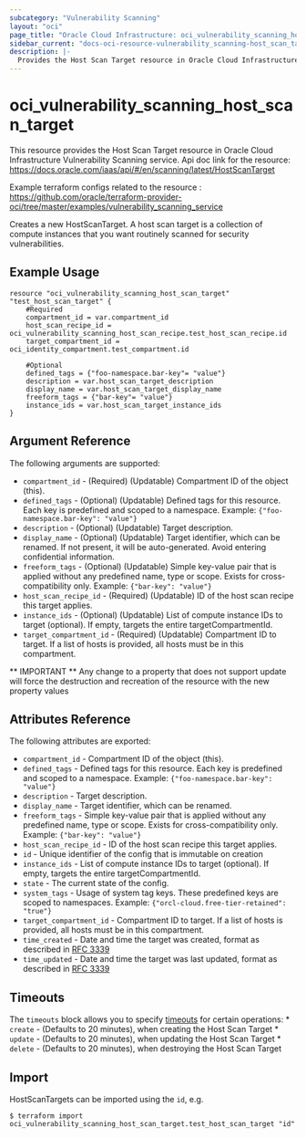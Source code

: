 ```yaml
---
subcategory: "Vulnerability Scanning"
layout: "oci"
page_title: "Oracle Cloud Infrastructure: oci_vulnerability_scanning_host_scan_target"
sidebar_current: "docs-oci-resource-vulnerability_scanning-host_scan_target"
description: |-
  Provides the Host Scan Target resource in Oracle Cloud Infrastructure Vulnerability Scanning service
---
```


# oci_vulnerability_scanning_host_scan_target
This resource provides the Host Scan Target resource in Oracle Cloud Infrastructure Vulnerability Scanning service.
Api doc link for the resource: https://docs.oracle.com/iaas/api/#/en/scanning/latest/HostScanTarget

Example terraform configs related to the resource : https://github.com/oracle/terraform-provider-oci/tree/master/examples/vulnerability_scanning_service

Creates a new HostScanTarget. A host scan target is a collection of compute instances that you want routinely scanned for security vulnerabilities.


## Example Usage

```hcl
resource "oci_vulnerability_scanning_host_scan_target" "test_host_scan_target" {
	#Required
	compartment_id = var.compartment_id
	host_scan_recipe_id = oci_vulnerability_scanning_host_scan_recipe.test_host_scan_recipe.id
	target_compartment_id = oci_identity_compartment.test_compartment.id

	#Optional
	defined_tags = {"foo-namespace.bar-key"= "value"}
	description = var.host_scan_target_description
	display_name = var.host_scan_target_display_name
	freeform_tags = {"bar-key"= "value"}
	instance_ids = var.host_scan_target_instance_ids
}
```

## Argument Reference

The following arguments are supported:

* `compartment_id` - (Required) (Updatable) Compartment ID of the object (this).
* `defined_tags` - (Optional) (Updatable) Defined tags for this resource. Each key is predefined and scoped to a namespace. Example: `{"foo-namespace.bar-key": "value"}` 
* `description` - (Optional) (Updatable) Target description.
* `display_name` - (Optional) (Updatable) Target identifier, which can be renamed. If not present, it will be auto-generated. Avoid entering confidential information.
* `freeform_tags` - (Optional) (Updatable) Simple key-value pair that is applied without any predefined name, type or scope. Exists for cross-compatibility only. Example: `{"bar-key": "value"}` 
* `host_scan_recipe_id` - (Required) (Updatable) ID of the host scan recipe this target applies.
* `instance_ids` - (Optional) (Updatable) List of compute instance IDs to target (optional). If empty, targets the entire targetCompartmentId.
* `target_compartment_id` - (Required) (Updatable) Compartment ID to target. If a list of hosts is provided, all hosts must be in this compartment.


** IMPORTANT **
Any change to a property that does not support update will force the destruction and recreation of the resource with the new property values

## Attributes Reference

The following attributes are exported:

* `compartment_id` - Compartment ID of the object (this).
* `defined_tags` - Defined tags for this resource. Each key is predefined and scoped to a namespace. Example: `{"foo-namespace.bar-key": "value"}` 
* `description` - Target description.
* `display_name` - Target identifier, which can be renamed.
* `freeform_tags` - Simple key-value pair that is applied without any predefined name, type or scope. Exists for cross-compatibility only. Example: `{"bar-key": "value"}` 
* `host_scan_recipe_id` - ID of the host scan recipe this target applies.
* `id` - Unique identifier of the config that is immutable on creation
* `instance_ids` - List of compute instance IDs to target (optional). If empty, targets the entire targetCompartmentId.
* `state` - The current state of the config.
* `system_tags` - Usage of system tag keys. These predefined keys are scoped to namespaces. Example: `{"orcl-cloud.free-tier-retained": "true"}` 
* `target_compartment_id` - Compartment ID to target. If a list of hosts is provided, all hosts must be in this compartment.
* `time_created` - Date and time the target was created, format as described in [RFC 3339](https://tools.ietf.org/rfc/rfc3339)
* `time_updated` - Date and time the target was last updated, format as described in [RFC 3339](https://tools.ietf.org/rfc/rfc3339)

## Timeouts

The `timeouts` block allows you to specify [timeouts](https://registry.terraform.io/providers/oracle/oci/latest/docs/guides/changing_timeouts) for certain operations:
	* `create` - (Defaults to 20 minutes), when creating the Host Scan Target
	* `update` - (Defaults to 20 minutes), when updating the Host Scan Target
	* `delete` - (Defaults to 20 minutes), when destroying the Host Scan Target


## Import

HostScanTargets can be imported using the `id`, e.g.

```
$ terraform import oci_vulnerability_scanning_host_scan_target.test_host_scan_target "id"
```

